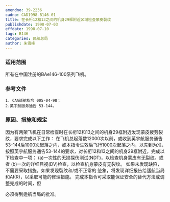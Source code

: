 ```yaml
---
amendno: 39-2236
cadno: CAD1998-B146-01
title: 在长桁12和13之间的机身29框附近区域检查蒙皮裂纹
publishdate: 1998-07-03
effdate: 1998-07-10
tags: B146
categories: 民航总局
author: 朱雪峰
---
```


### 适用范围 
所有在中国注册的BAe146-100系列飞机。

<!--more-->
### 参考文件
    1. CAA适航指令 005-04-98；
    2.英宇航服务通告 53-144。

### 原因、措施和规定 
因为有两架飞机在日常检查时在长桁12和13之间的机身29框附近发现蒙皮疲劳裂纹，要求完成以下工作： 
    在飞机总起落数12000次以前，或收到英宇航服务通告53-144后1000次起落之内，或本指令生效后飞行1000次起落之内，以先到为准，按照英宇航服务通告53-144的要求，对长桁12和13之间的机身29框附近，完成以下检查中一项： 
(a)一次性的无损探伤测试(NDT)，以检查机身蒙皮有无裂纹。或者 
(b)一次的详细目视(DV)检查，以检查机身蒙皮有无裂纹。     如果未发现缺陷，不需要采取措施。如果发现裂纹和/或不正常的
迹象，将发现详细报告给适航当局和AI(R)，以采取可能的修理措施。    完成本指令可采取能保证安全的替代方法或调整完成的时间，但
  
必须得到适航当局的批准。
